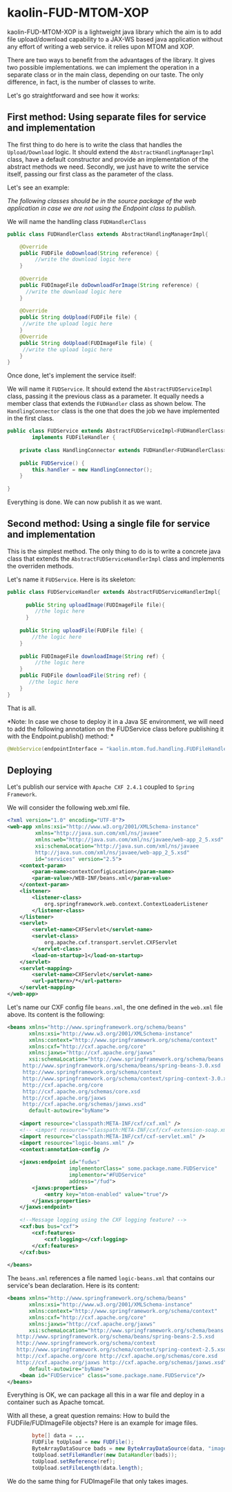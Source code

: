 # kaolin-FUD-MTOM-XOP
kaolin-FUD-MTOM-XOP is a lightweight java library which the aim is to add file upload/download capability to a JAX-WS based java application without any effort of writing a web service. it relies upon MTOM and XOP. 

There are two ways to benefit from the advantages of the library. It gives two possible  implementations. we can implement the operation in a separate class or in the main class, depending on our taste. The only difference, in fact, is the number of classes to write. 

Let's go straightforward and see how it works:

## First method: Using separate files for service and implementation

The first thing to do here is  to write the class that handles the `Upload/Download` logic. It should extend the `AbstractHandlingManagerImpl` class, have a default constructor and provide an implementation of the abstract methods we need. Secondly, we just have to write the service itself, passing our first class as the parameter of the class.

Let's see an example:

*The following classes should be in the source package of the web application in case we are not using the Endpoint class to publish.*

We will name the handling class `FUDHandlerClass`

```java
public class FUDHandlerClass extends AbstractHandlingManagerImpl{

    @Override
    public FUDFile doDownload(String reference) {
	     //write the download logic here     
    }
    
    @Override
    public FUDImageFile doDownloadForImage(String reference) {
      //write the download logic here     
    }
    
    @Override
    public String doUpload(FUDFile file) {
     //write the upload logic here   
    }
    @Override
    public String doUpload(FUDImageFile file) {
     //write the upload logic here   
    }
}
```
Once done, let's implement the service itself:

We will name it `FUDService`. It should extend the `AbstractFUDServiceImpl` class, passing it the previous class as a parameter. It equally needs a member class that extends the `FUDHandler` class as shown below. The `HandlingConnector` class is the one that does the job we have implemented in the first class.

```java
public class FUDService extends AbstractFUDServiceImpl<FUDHandlerClass>
        implements FUDFileHandler {
        
    private class HandlingConnector extends FUDHandler<FUDHandlerClass> {  }
    
    public FUDService() {
        this.handler = new HandlingConnector();
    }
    
}
```

Everything is done. We can now publish it as we want.

## Second method: Using a single file for service and implementation

This is the simplest method. The only thing to do is to write a concrete java class that extends the `AbstractFUDServiceHandlerImpl` class and implements the overriden methods.

Let's name it `FUDService`. Here is its skeleton:

```java
public class FUDServiceHandler extends AbstractFUDServiceHandlerImpl{
	    
      public String uploadImage(FUDImageFile file){
	     //the logic here
      }
      
    public String uploadFile(FUDFile file) {
	    //the logic here
    }
    
    public FUDImageFile downloadImage(String ref) {
	     //the logic here
    }
    public FUDFile downloadFile(String ref) {
	   //the logic here
    }
}
```

That is all.

*Note: In case we chose to deploy it in a Java SE environment, we will need to add the following annotation on the FUDService class before publishing it with the Endpoint.publish() method: *

```java
@WebService(endpointInterface = "kaolin.mtom.fud.handling.FUDFileHandler")
```

## Deploying

Let's publish our service with `Apache CXF 2.4.1` coupled to `Spring Framework`.

We will consider the following web.xml file.

```xml
<?xml version="1.0" encoding="UTF-8"?>
<web-app xmlns:xsi="http://www.w3.org/2001/XMLSchema-instance"
         xmlns="http://java.sun.com/xml/ns/javaee"
         xmlns:web="http://java.sun.com/xml/ns/javaee/web-app_2_5.xsd"
         xsi:schemaLocation="http://java.sun.com/xml/ns/javaee
         http://java.sun.com/xml/ns/javaee/web-app_2_5.xsd"
         id="services" version="2.5">
    <context-param>
        <param-name>contextConfigLocation</param-name>
        <param-value>/WEB-INF/beans.xml</param-value>
    </context-param>
    <listener>
        <listener-class>
            org.springframework.web.context.ContextLoaderListener
        </listener-class>
    </listener>
    <servlet>
        <servlet-name>CXFServlet</servlet-name>
        <servlet-class>
            org.apache.cxf.transport.servlet.CXFServlet
        </servlet-class>
        <load-on-startup>1</load-on-startup>
    </servlet>
    <servlet-mapping>
        <servlet-name>CXFServlet</servlet-name>
        <url-pattern>/*</url-pattern>
    </servlet-mapping>
</web-app>
```

Let's name our CXF config file `beans.xml`, the one defined in the `web.xml`  file above. Its content is the following:

```xml
<beans xmlns="http://www.springframework.org/schema/beans"
       xmlns:xsi="http://www.w3.org/2001/XMLSchema-instance"
       xmlns:context="http://www.springframework.org/schema/context"
       xmlns:cxf="http://cxf.apache.org/core"
       xmlns:jaxws="http://cxf.apache.org/jaxws"
       xsi:schemaLocation="http://www.springframework.org/schema/beans
     http://www.springframework.org/schema/beans/spring-beans-3.0.xsd
     http://www.springframework.org/schema/context
     http://www.springframework.org/schema/context/spring-context-3.0.xsd
     http://cxf.apache.org/core
     http://cxf.apache.org/schemas/core.xsd
     http://cxf.apache.org/jaxws
     http://cxf.apache.org/schemas/jaxws.xsd"
       default-autowire="byName">
    
    <import resource="classpath:META-INF/cxf/cxf.xml" />
    <!-- <import resource="classpath:META-INF/cxf/cxf-extension-soap.xml" /> -->
    <import resource="classpath:META-INF/cxf/cxf-servlet.xml" />
    <import resource="logic-beans.xml" />
    <context:annotation-config />
    
    <jaxws:endpoint id="fudws"
                    implementorClass=" some.package.name.FUDService"
                    implementor="#FUDService"
                    address="/fud">
        <jaxws:properties>
            <entry key="mtom-enabled" value="true"/>
        </jaxws:properties>
    </jaxws:endpoint>
 
    <!--Message logging using the CXF logging feature? -->
    <cxf:bus bus="cxf">
        <cxf:features>
            <cxf:logging></cxf:logging>
        </cxf:features>
    </cxf:bus>
   
</beans>
```

The `beans.xml` references a file named `logic-beans.xml` that contains our service's bean declaration. Here is its content:

```xml
<beans xmlns="http://www.springframework.org/schema/beans"
       xmlns:xsi="http://www.w3.org/2001/XMLSchema-instance"
       xmlns:context="http://www.springframework.org/schema/context"
       xmlns:cxf="http://cxf.apache.org/core"
       xmlns:jaxws="http://cxf.apache.org/jaxws"
       xsi:schemaLocation="http://www.springframework.org/schema/beans
   http://www.springframework.org/schema/beans/spring-beans-2.5.xsd
   http://www.springframework.org/schema/context
   http://www.springframework.org/schema/context/spring-context-2.5.xsd
   http://cxf.apache.org/core http://cxf.apache.org/schemas/core.xsd
   http://cxf.apache.org/jaxws http://cxf.apache.org/schemas/jaxws.xsd"
       default-autowire="byName">
    <bean id="FUDService" class="some.package.name.FUDService"/>
</beans>
```
Everything is OK, we can package all this in a war file and deploy in a container such as Apache tomcat.

With all these, a great question remains: How to build the FUDFile/FUDImageFile objects?
Here is an example for image files.

```java
        byte[] data = ...
        FUDFile toUpload = new FUDFile();
        ByteArrayDataSource bads = new ByteArrayDataSource(data, "image/*");
        toUpload.setFileHandler(new DataHandler(bads));
        toUpload.setReference(ref);
        toUpload.setFileLength(data.length);
```

We do the same thing for FUDImageFile that only takes images.


